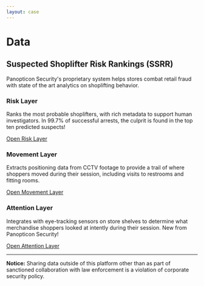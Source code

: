 ```yaml
---
layout: case
---
```

<div class="content" data-view="data">
    <h1 class="uppercase">Data</h1>
    <h2>Suspected Shoplifter Risk Rankings (SSRR)</h2>
    <p>Panopticon Security's proprietary system helps stores combat retail fraud with state of the art analytics on shoplifting behavior.</p>
    <h3>Risk Layer</h3>
    <p>Ranks the most probable shoplifters, with rich metadata to support human investigators. In 99.7% of successful arrests, the culprit is found in the top ten predicted suspects!</p>
    <a href="../secure/risk" class="button"><i class="fa fa-shopping-cart"></i> Open Risk Layer</a>
    <h3>Movement Layer</h3>
    <p>Extracts positioning data from CCTV footage to provide a trail of where shoppers moved during their session, including visits to restrooms and fitting rooms.</p>
    <a href="../secure/movement" class="button"><i class="fa fa-male"></i> Open Movement Layer</a>
    <h3>Attention Layer</h3>
    <p>Integrates with eye-tracking sensors on store shelves to determine what merchandise shoppers looked at intently during their session. New from Panopticon Security!</p>
    <a href="../secure/attention" class="button"><i class="fa fa-eye"></i> Open Attention Layer</a>
    <hr>
    <p><strong>Notice:</strong> Sharing data outside of this platform other than as part of sanctioned collaboration with law enforcement is a violation of corporate security policy.</p>
</div>